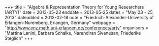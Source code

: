 +++
title = "Algebra & Representation Theory for Young Researchers (ARTY)"
date = 2013-05-23
enddate = 2013-05-25
dates = "May 23 - 25, 2013"
dateadded = 2013-02-18
note = "Friedrich-Alexander-University of Erlangen-Nuremberg, Erlangen, Germany"
webpage = "http://www.enz.math.uni-erlangen.de/conferences/arty"
organisers = "Martina Lanini,
Barbara Schalke,
Narendiran Sivanesan,
Friederike Steglich"
+++
